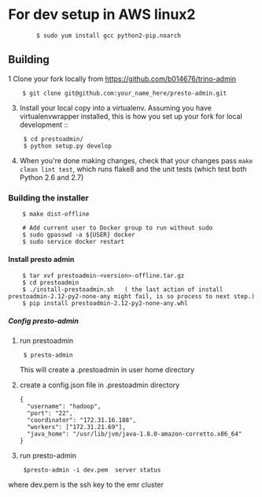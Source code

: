 # For dev setup in AWS linux2

            $ sudo yum install gcc python2-pip.noarch

## Building

1 Clone your fork locally from https://github.com/b014676/trino-admin

        $ git clone git@github.com:your_name_here/presto-admin.git

3. Install your local copy into a virtualenv. Assuming you have virtualenvwrapper installed, this is how you set up your fork for local development ::

        $ cd prestoadmin/
        $ python setup.py develop



5. When you're done making changes, check that your changes pass `make clean lint test`, which runs flake8 and the unit tests (which test both Python 2.6 and 2.7)


### Building the installer
 
        $ make dist-offline

        # Add current user to Docker group to run without sudo
        $ sudo gpasswd -a ${USER} docker
        $ sudo service docker restart
   
#### Install presto admin 

        $ tar xvf prestoadmin-<version>-offline.tar.gz
        $ cd prestoadmin
        $ ./install-prestoadmin.sh   ( the last action of install prestoadmin-2.12-py2-none-any might fail, is so process to next step.)
        $ pip install prestoadmin-2.12-py2-none-any.whl
        
##### Config presto-admin

1. run prestoadmin

        $ presto-admin
        
   This will create a .prestoadmin in user home directory
   
2.  create a config.json file in .prestoadmin directory
       
		{
		  "username": "hadoop",
		  "port": "22",
		  "coordinator": "172.31.16.188",
		  "workers": ["172.31.21.69"],
		  "java_home": "/usr/lib/jvm/java-1.8.0-amazon-corretto.x86_64"
		}
		
3. run presto-admin

        $presto-admin -i dev.pem  server status 
        
  where dev.pem is the ssh key to the emr cluster
        
